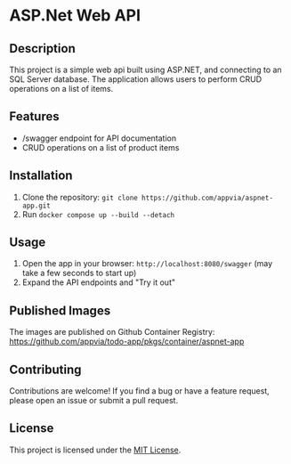 # ASP.Net Web API

## Description

This project is a simple web api built using ASP.NET, and connecting to an SQL Server database. The application allows users to perform CRUD operations on a list of items.

## Features

- /swagger endpoint for API documentation
- CRUD operations on a list of product items

## Installation

1. Clone the repository: `git clone https://github.com/appvia/aspnet-app.git`
2. Run `docker compose up --build --detach`

## Usage

1. Open the app in your browser: `http://localhost:8080/swagger` (may take a few seconds to start up)
2. Expand the API endpoints and "Try it out"

## Published Images

The images are published on Github Container Registry: https://github.com/appvia/todo-app/pkgs/container/aspnet-app

## Contributing

Contributions are welcome! If you find a bug or have a feature request, please open an issue or submit a pull request.

## License

This project is licensed under the [MIT License](LICENSE).
